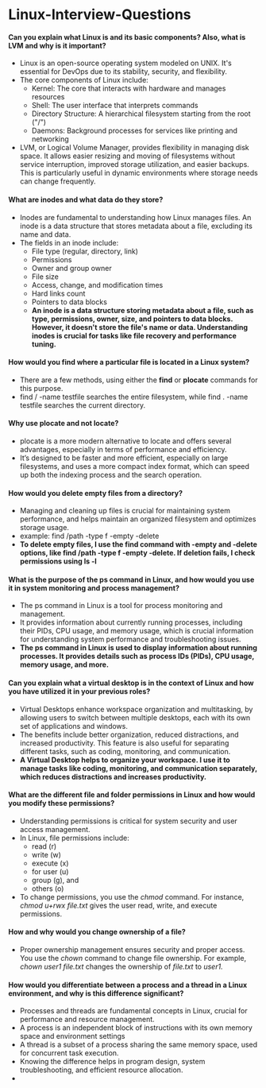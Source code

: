 # Linux-Interview-Questions
#### Can you explain what Linux is and its basic components? Also, what is LVM and why is it important?
- Linux is an open-source operating system modeled on UNIX. It's essential for DevOps due to its stability, security, and flexibility.
- The core components of Linux include:
  - Kernel: The core that interacts with hardware and manages resources
  - Shell: The user interface that interprets commands
  - Directory Structure: A hierarchical filesystem starting from the root ("/")
  - Daemons: Background processes for services like printing and networking
- LVM, or Logical Volume Manager, provides flexibility in managing disk space. It allows easier resizing and moving of filesystems without service interruption, improved storage utilization, and easier backups. This is particularly useful in dynamic environments where storage needs can change frequently.
#### What are inodes and what data do they store?
- Inodes are fundamental to understanding how Linux manages files. An inode is a data structure that stores metadata about a file, excluding its name and data.
- The fields in an inode include:
  - File type (regular, directory, link)
  - Permissions
  - Owner and group owner
  - File size
  - Access, change, and modification times
  - Hard links count
  - Pointers to data blocks
  - **An inode is a data structure storing metadata about a file, such as type, permissions, owner, size, and pointers to data blocks. However, it doesn't store the file's name or data. Understanding inodes is crucial for tasks like file recovery and performance tuning.**
#### How would you find where a particular file is located in a Linux system?
- There are a few methods,  using either the **find** or **plocate** commands for this purpose.
- find / -name testfile searches the entire filesystem, while find . -name testfile searches the current directory.
#### Why use plocate and not locate?
- plocate is a more modern alternative to locate and offers several advantages, especially in terms of performance and efficiency.
- It’s designed to be faster and more efficient, especially on large filesystems, and uses a more compact index format, which can speed up both the indexing process and the search operation.
#### How would you delete empty files from a directory?
- Managing and cleaning up files is crucial for maintaining system performance, and helps maintain an organized filesystem and optimizes storage usage.
- example: find /path -type f -empty -delete
- **To delete empty files, I use the find command with -empty and -delete options, like find /path -type f -empty -delete. If deletion fails, I check permissions using ls -l**
####  What is the purpose of the ps command in Linux, and how would you use it in system monitoring and process management?
- The ps command in Linux is a tool for process monitoring and management.
- It provides information about currently running processes, including their PIDs, CPU usage, and memory usage, which is crucial information for understanding system performance and troubleshooting issues.
- **The ps command in Linux is used to display information about running processes. It provides details such as process IDs (PIDs), CPU usage, memory usage, and more.**
#### Can you explain what a virtual desktop is in the context of Linux and how you have utilized it in your previous roles?
- Virtual Desktops enhance workspace organization and multitasking, by allowing users to switch between multiple desktops, each with its own set of applications and windows.
- The benefits include better organization, reduced distractions, and increased productivity. This feature is also useful for separating different tasks, such as coding, monitoring, and communication.
- **A Virtual Desktop helps to organize your workspace. I use it to manage tasks like coding, monitoring, and communication separately, which reduces distractions and increases productivity.**
#### What are the different file and folder permissions in Linux and how would you modify these permissions?
- Understanding permissions is critical for system security and user access management.
- In Linux, file permissions include:
  - read (r)
  - write (w)
  - execute (x)
  - for user (u)
  - group (g), and
  - others (o)
- To change permissions, you use the *chmod* command. For instance, *chmod u+rwx file.txt* gives the user read, write, and execute permissions.
#### How and why would you change ownership of a file?
- Proper ownership management ensures security and proper access. You use the *chown* command to change file ownership. For example, *chown user1 file.txt* changes the ownership of *file.txt* to *user1.*
#### How would you differentiate between a process and a thread in a Linux environment, and why is this difference significant?
- Processes and threads are fundamental concepts in Linux, crucial for performance and resource management.
- A process is an independent block of instructions with its own memory space and environment settings
- A thread is a subset of a process sharing the same memory space, used for concurrent task execution.
- Knowing the difference helps in program design, system troubleshooting, and efficient resource allocation.
- 

